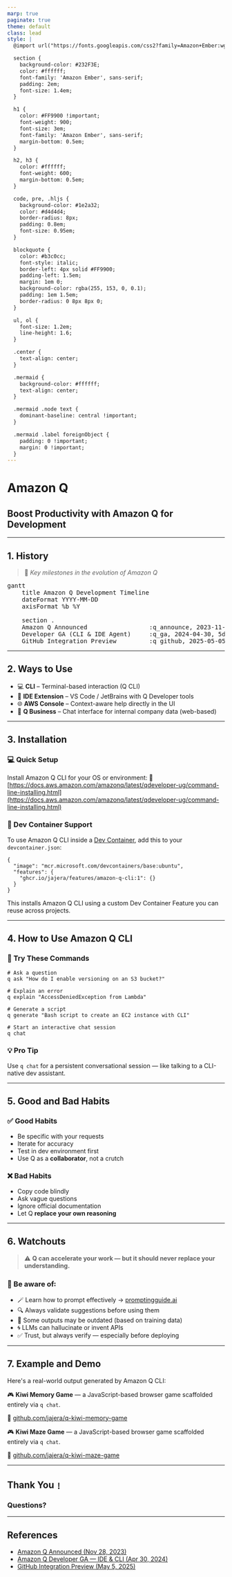 ```yaml
---
marp: true
paginate: true
theme: default
class: lead
style: |
  @import url("https://fonts.googleapis.com/css2?family=Amazon+Ember:wght@400;500;700;900&display=swap");

  section {
    background-color: #232F3E;
    color: #ffffff;
    font-family: 'Amazon Ember', sans-serif;
    padding: 2em;
    font-size: 1.4em;
  }

  h1 {
    color: #FF9900 !important;
    font-weight: 900;
    font-size: 3em;
    font-family: 'Amazon Ember', sans-serif;
    margin-bottom: 0.5em;
  }

  h2, h3 {
    color: #ffffff;
    font-weight: 600;
    margin-bottom: 0.5em;
  }

  code, pre, .hljs {
    background-color: #1e2a32;
    color: #d4d4d4;
    border-radius: 8px;
    padding: 0.8em;
    font-size: 0.95em;
  }

  blockquote {
    color: #b3c0cc;
    font-style: italic;
    border-left: 4px solid #FF9900;
    padding-left: 1.5em;
    margin: 1em 0;
    background-color: rgba(255, 153, 0, 0.1);
    padding: 1em 1.5em;
    border-radius: 0 8px 8px 0;
  }

  ul, ol {
    font-size: 1.2em;
    line-height: 1.6;
  }

  .center {
    text-align: center;
  }

  .mermaid {
    background-color: #ffffff;
    text-align: center;
  }

  .mermaid .node text {
    dominant-baseline: central !important;
  }

  .mermaid .label foreignObject {
    padding: 0 !important;
    margin: 0 !important;
  }
---
```


<script src="https://cdn.jsdelivr.net/npm/mermaid@11.4.1/dist/mermaid.min.js"></script>

<script>
document.addEventListener('DOMContentLoaded', function() {
  mermaid.initialize({
    startOnLoad: true,
    theme: 'default',
    themeVariables: {
      primaryColor: '#FF9900',
      primaryTextColor: '#232F3E',
      primaryBorderColor: '#232F3E',
      lineColor: '#232F3E',
      sectionBkgColor: '#f0f0f0',
      altSectionBkgColor: '#ffffff',
      gridColor: '#cccccc',
      secondaryColor: '#ffffff',
      tertiaryColor: '#f9f9f9'
    }
  });
});
</script>

<!-- _class: lead -->

# Amazon Q

## Boost Productivity with Amazon Q for Development

---

## 1. History

> 🚀 *Key milestones in the evolution of Amazon Q*

<pre class="mermaid">
gantt
    title Amazon Q Development Timeline
    dateFormat YYYY-MM-DD
    axisFormat %b %Y

    section .
    Amazon Q Announced                 :q_announce, 2023-11-28, 5d
    Developer GA (CLI & IDE Agent)     :q_ga, 2024-04-30, 5d
    GitHub Integration Preview         :q_github, 2025-05-05, 5d
</pre>

---

## 2. Ways to Use

- 💻 **CLI** – Terminal-based interaction (Q CLI)
- 🧠 **IDE Extension** – VS Code / JetBrains with Q Developer tools
- 🌐 **AWS Console** – Context-aware help directly in the UI
- 🏢 **Q Business** – Chat interface for internal company data (web-based)

---

## 3. Installation

### 💻 Quick Setup

Install Amazon Q CLI for your OS or environment:
🔗 [https://docs.aws.amazon.com/amazonq/latest/qdeveloper-ug/command-line-installing.html](https://docs.aws.amazon.com/amazonq/latest/qdeveloper-ug/command-line-installing.html)

### 🐳 Dev Container Support

To use Amazon Q CLI inside a [Dev Container](https://containers.dev/), add this to your `devcontainer.json`:

    {
      "image": "mcr.microsoft.com/devcontainers/base:ubuntu",
      "features": {
        "ghcr.io/jajera/features/amazon-q-cli:1": {}
      }
    }

This installs Amazon Q CLI using a custom Dev Container Feature you can reuse across projects.

---

## 4. How to Use Amazon Q CLI

### 🧪 Try These Commands

    # Ask a question
    q ask "How do I enable versioning on an S3 bucket?"

    # Explain an error
    q explain "AccessDeniedException from Lambda"

    # Generate a script
    q generate "Bash script to create an EC2 instance with CLI"

    # Start an interactive chat session
    q chat

### 💡 Pro Tip

Use `q chat` for a persistent conversational session — like talking to a CLI-native dev assistant.

---

## 5. Good and Bad Habits

### ✅ Good Habits

- Be specific with your requests
- Iterate for accuracy
- Test in dev environment first
- Use Q as a **collaborator**, not a crutch

### ❌ Bad Habits

- Copy code blindly
- Ask vague questions
- Ignore official documentation
- Let Q **replace your own reasoning**

---

## 6. Watchouts

> ⚠️ **Q can accelerate your work — but it should never replace your understanding.**

### 🧠 Be aware of꞉

- 🪄 Learn how to prompt effectively → [promptingguide.ai](https://www.promptingguide.ai)
- 🔍 Always validate suggestions before using them
- 📅 Some outputs may be outdated (based on training data)
- 🌀 LLMs can hallucinate or invent APIs
- ✅ Trust, but always verify — especially before deploying

---

## 7. Example and Demo

Here's a real-world output generated by Amazon Q CLI:

🎮 **Kiwi Memory Game** — a JavaScript-based browser game scaffolded entirely via `q chat`.

🔗 [github.com/jajera/q-kiwi-memory-game](https://github.com/jajera/q-kiwi-memory-game)

🎮 **Kiwi Maze Game** — a JavaScript-based browser game scaffolded entirely via `q chat`.

🔗 [github.com/jajera/q-kiwi-maze-game](https://github.com/jajera/q-kiwi-maze-game)

---

## Thank You﹗

### **Questions?**

---

## References

- [Amazon Q Announced (Nov 28, 2023)](https://aws.amazon.com/about-aws/whats-new/2023/11/aws-amazon-q-preview/)
- [Amazon Q Developer GA — IDE & CLI (Apr 30, 2024)](https://aws.amazon.com/blogs/aws/new-amazon-q-developer-agent-capabilities-include-generating-documentation-code-reviews-and-unit-tests/)
- [GitHub Integration Preview (May 5, 2025)](https://aws.amazon.com/about-aws/whats-new/2025/05/amazon-q-developer-integration-github-preview-available/)
